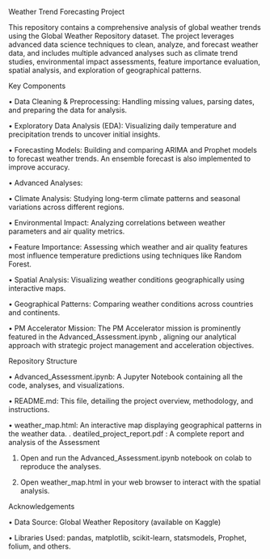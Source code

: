 
Weather Trend Forecasting Project

This repository contains a comprehensive analysis of global weather trends using the Global Weather Repository dataset. The project leverages advanced data science techniques to clean, analyze, and forecast weather data, and includes multiple advanced analyses such as climate trend studies, environmental impact assessments, feature importance evaluation, spatial analysis, and exploration of geographical patterns.

Key Components

 •	Data Cleaning & Preprocessing:
Handling missing values, parsing dates, and preparing the data for analysis.
	
 •	Exploratory Data Analysis (EDA):
Visualizing daily temperature and precipitation trends to uncover initial insights.
	
 •	Forecasting Models:
Building and comparing ARIMA and Prophet models to forecast weather trends. An ensemble forecast is also implemented to improve accuracy.
	
 •	Advanced Analyses:
	
 •	Climate Analysis: Studying long-term climate patterns and seasonal variations across different regions.
	
 •	Environmental Impact: Analyzing correlations between weather parameters and air quality metrics.
	
 •	Feature Importance: Assessing which weather and air quality features most influence temperature predictions using techniques like Random Forest.
	
 •	Spatial Analysis: Visualizing weather conditions geographically using interactive maps.
	
 •	Geographical Patterns: Comparing weather conditions across countries and continents.
	
 •	PM Accelerator Mission:
The PM Accelerator mission is prominently featured in the Advanced_Assessment.ipynb , aligning our analytical approach with strategic project management and acceleration objectives.


Repository Structure
	
 •	Advanced_Assessment.ipynb: A Jupyter Notebook containing all the code, analyses, and visualizations.
	
 •	README.md: This file, detailing the project overview, methodology, and instructions.
	
 •	weather_map.html: An interactive map displaying geographical patterns in the weather data.
 .      deatiled_project_report.pdf : A complete report and analysis of the Assessment
 	
  
  1.	Open and run the Advanced_Assessment.ipynb  notebook on colab to reproduce the analyses.
	
 2.	Open weather_map.html in your web browser to interact with the spatial analysis.



Acknowledgements
	
 •	Data Source: Global Weather Repository (available on Kaggle)
	
 •	Libraries Used: pandas, matplotlib, scikit-learn, statsmodels, Prophet, folium, and others.
